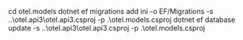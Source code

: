 cd otel.models
dotnet ef migrations add ini -o EF/Migrations -s ..\otel.api3\otel.api3.csproj -p .\otel.models.csproj
dotnet ef database update -s ..\otel.api3\otel.api3.csproj -p .\otel.models.csproj